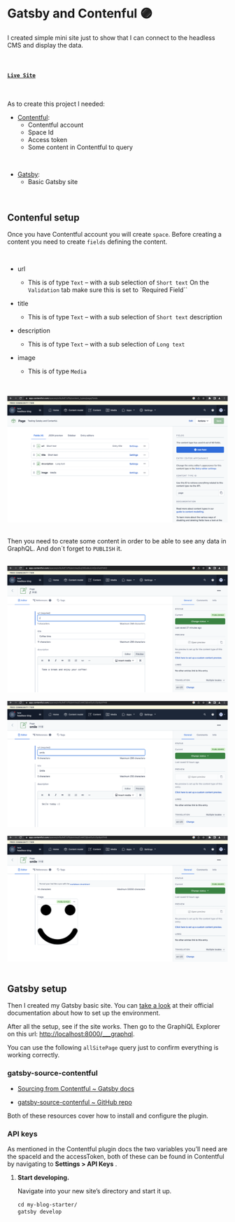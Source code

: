 # Gatsby and Contenful 🟣

I created simple mini site just to show that I can connect to the headless CMS and display the data.

<br>

#### [`Live Site`](https://gatsby-contenful.vercel.app/)

<br>

As to create this project I needed:

- [Contentful](https://www.contentful.com/):
  - Contentful account
  - Space Id
  - Access token
  - Some content in Contentful to query


<br>


- [Gatsby](https://www.gatsbyjs.com/):
  - Basic Gatsby site


<br>

## Contenful setup


Once you have Contentful account you will create `space`. Before creating a content you need to create `fields` defining the content.


<br>


- url
  - This is of type `Text` – with a sub selection of `Short text`
    On the `Validation` tab make sure this is set to `Required Field``

- title
  - This is of type `Text` – with a sub selection of `Short text`
    description

- description
  - This is of type `Text` – with a sub selection of `Long text`

- image
  - This is of type `Media`



<br>
<br>


<img src="/assets/content-fields.png">


<br>
<br>


Then you need to create some content in order to be able to see any data in GraphQL. And don´t forget to `PUBLISH` it. 


<br>


<img src="/assets/coffee-content.png">


<br>
<br>


<img src="/assets/smile-content.png">


<br>
<br>


<img src="/assets/smile-img.png">


<br>
<br>


## Gatsby setup

Then I created my Gatsby basic site. You can [take a look](https://www.gatsbyjs.com/docs/tutorial/part-0/) at their official documentation about how to set up the environment.


After all the setup, see if the site works. Then go to the GraphiQL Explorer on this url: [http://localhost:8000/___graphql](http://localhost:8000/___graphql).


You can use the following `allSitePage` query just to confirm everything is working correctly.


### gatsby-source-contentful

- [Sourcing from Contentful ~ Gatsby docs](https://www.gatsbyjs.com/docs/how-to/sourcing-data/sourcing-from-contentful/)

- [gatsby-source-contenful ~ GitHub repo](https://github.com/gatsbyjs/gatsby/tree/master/packages/gatsby-source-contentful)


Both of these resources cover how to install and configure the plugin.


### API keys

As mentioned in the Contentful plugin docs the two variables you’ll need are the spaceId and the accessToken, both of these can be found in Contentful by navigating to **Settings > API Keys** .















1.  **Start developing.**

    Navigate into your new site’s directory and start it up.

    ```shell
    cd my-blog-starter/
    gatsby develop
    ```


